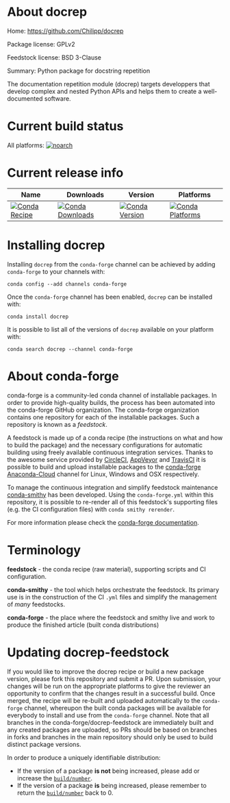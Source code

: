 About docrep
============

Home: https://github.com/Chilipp/docrep

Package license: GPLv2

Feedstock license: BSD 3-Clause

Summary: Python package for docstring repetition

The documentation repetition module (docrep) targets developpers that
develop complex and nested Python APIs and helps them to create a
well-documented software.


Current build status
====================

All platforms:
[![noarch](https://img.shields.io/circleci/project/github/conda-forge/docrep-feedstock/master.svg?label=noarch)](https://circleci.com/gh/conda-forge/docrep-feedstock)

Current release info
====================

| Name | Downloads | Version | Platforms |
| --- | --- | --- | --- |
| [![Conda Recipe](https://img.shields.io/badge/recipe-docrep-green.svg)](https://anaconda.org/conda-forge/docrep) | [![Conda Downloads](https://img.shields.io/conda/dn/conda-forge/docrep.svg)](https://anaconda.org/conda-forge/docrep) | [![Conda Version](https://img.shields.io/conda/vn/conda-forge/docrep.svg)](https://anaconda.org/conda-forge/docrep) | [![Conda Platforms](https://img.shields.io/conda/pn/conda-forge/docrep.svg)](https://anaconda.org/conda-forge/docrep) |

Installing docrep
=================

Installing `docrep` from the `conda-forge` channel can be achieved by adding `conda-forge` to your channels with:

```
conda config --add channels conda-forge
```

Once the `conda-forge` channel has been enabled, `docrep` can be installed with:

```
conda install docrep
```

It is possible to list all of the versions of `docrep` available on your platform with:

```
conda search docrep --channel conda-forge
```


About conda-forge
=================

conda-forge is a community-led conda channel of installable packages.
In order to provide high-quality builds, the process has been automated into the
conda-forge GitHub organization. The conda-forge organization contains one repository
for each of the installable packages. Such a repository is known as a *feedstock*.

A feedstock is made up of a conda recipe (the instructions on what and how to build
the package) and the necessary configurations for automatic building using freely
available continuous integration services. Thanks to the awesome service provided by
[CircleCI](https://circleci.com/), [AppVeyor](https://www.appveyor.com/)
and [TravisCI](https://travis-ci.org/) it is possible to build and upload installable
packages to the [conda-forge](https://anaconda.org/conda-forge)
[Anaconda-Cloud](https://anaconda.org/) channel for Linux, Windows and OSX respectively.

To manage the continuous integration and simplify feedstock maintenance
[conda-smithy](https://github.com/conda-forge/conda-smithy) has been developed.
Using the ``conda-forge.yml`` within this repository, it is possible to re-render all of
this feedstock's supporting files (e.g. the CI configuration files) with ``conda smithy rerender``.

For more information please check the [conda-forge documentation](https://conda-forge.org/docs/).

Terminology
===========

**feedstock** - the conda recipe (raw material), supporting scripts and CI configuration.

**conda-smithy** - the tool which helps orchestrate the feedstock.
                   Its primary use is in the construction of the CI ``.yml`` files
                   and simplify the management of *many* feedstocks.

**conda-forge** - the place where the feedstock and smithy live and work to
                  produce the finished article (built conda distributions)


Updating docrep-feedstock
=========================

If you would like to improve the docrep recipe or build a new
package version, please fork this repository and submit a PR. Upon submission,
your changes will be run on the appropriate platforms to give the reviewer an
opportunity to confirm that the changes result in a successful build. Once
merged, the recipe will be re-built and uploaded automatically to the
`conda-forge` channel, whereupon the built conda packages will be available for
everybody to install and use from the `conda-forge` channel.
Note that all branches in the conda-forge/docrep-feedstock are
immediately built and any created packages are uploaded, so PRs should be based
on branches in forks and branches in the main repository should only be used to
build distinct package versions.

In order to produce a uniquely identifiable distribution:
 * If the version of a package **is not** being increased, please add or increase
   the [``build/number``](https://conda.io/docs/user-guide/tasks/build-packages/define-metadata.html#build-number-and-string).
 * If the version of a package **is** being increased, please remember to return
   the [``build/number``](https://conda.io/docs/user-guide/tasks/build-packages/define-metadata.html#build-number-and-string)
   back to 0.
